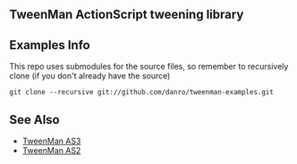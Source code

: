 TweenMan ActionScript tweening library
---------------------------------------


Examples Info
---------------------------------------

This repo uses submodules for the source files, so remember to recursively clone (if you don't already have the source)

`git clone --recursive git://github.com/danro/tweenman-examples.git`


See Also
---------------------------------------

* [TweenMan AS3](http://github.com/danro/tweenman-as3)
* [TweenMan AS2](http://github.com/danro/tweenman-as2)
